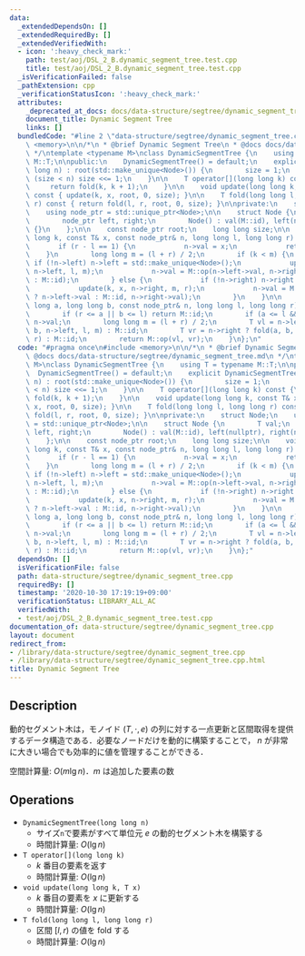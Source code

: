 ```yaml
---
data:
  _extendedDependsOn: []
  _extendedRequiredBy: []
  _extendedVerifiedWith:
  - icon: ':heavy_check_mark:'
    path: test/aoj/DSL_2_B.dynamic_segment_tree.test.cpp
    title: test/aoj/DSL_2_B.dynamic_segment_tree.test.cpp
  _isVerificationFailed: false
  _pathExtension: cpp
  _verificationStatusIcon: ':heavy_check_mark:'
  attributes:
    _deprecated_at_docs: docs/data-structure/segtree/dynamic_segment_tree.md
    document_title: Dynamic Segment Tree
    links: []
  bundledCode: "#line 2 \"data-structure/segtree/dynamic_segment_tree.cpp\"\n#include\
    \ <memory>\n\n/*\n * @brief Dynamic Segment Tree\n * @docs docs/data-structure/segtree/dynamic_segment_tree.md\n\
    \ */\ntemplate <typename M>\nclass DynamicSegmentTree {\n    using T = typename\
    \ M::T;\n\npublic:\n    DynamicSegmentTree() = default;\n    explicit DynamicSegmentTree(long\
    \ long n) : root(std::make_unique<Node>()) {\n        size = 1;\n        while\
    \ (size < n) size <<= 1;\n    }\n\n    T operator[](long long k) const {\n   \
    \     return fold(k, k + 1);\n    }\n\n    void update(long long k, const T& x)\
    \ const { update(k, x, root, 0, size); }\n\n    T fold(long long l, long long\
    \ r) const { return fold(l, r, root, 0, size); }\n\nprivate:\n    struct Node;\n\
    \    using node_ptr = std::unique_ptr<Node>;\n\n    struct Node {\n        T val;\n\
    \        node_ptr left, right;\n        Node() : val(M::id), left(nullptr), right(nullptr)\
    \ {}\n    };\n\n    const node_ptr root;\n    long long size;\n\n    void update(long\
    \ long k, const T& x, const node_ptr& n, long long l, long long r) const {\n \
    \       if (r - l == 1) {\n            n->val = x;\n            return;\n    \
    \    }\n        long long m = (l + r) / 2;\n        if (k < m) {\n           \
    \ if (!n->left) n->left = std::make_unique<Node>();\n            update(k, x,\
    \ n->left, l, m);\n            n->val = M::op(n->left->val, n->right ? n->right->val\
    \ : M::id);\n        } else {\n            if (!n->right) n->right = std::make_unique<Node>();\n\
    \            update(k, x, n->right, m, r);\n            n->val = M::op(n->left\
    \ ? n->left->val : M::id, n->right->val);\n        }\n    }\n\n    T fold(long\
    \ long a, long long b, const node_ptr& n, long long l, long long r) const {\n\
    \        if (r <= a || b <= l) return M::id;\n        if (a <= l && r <= b) return\
    \ n->val;\n        long long m = (l + r) / 2;\n        T vl = n->left ? fold(a,\
    \ b, n->left, l, m) : M::id;\n        T vr = n->right ? fold(a, b, n->right, m,\
    \ r) : M::id;\n        return M::op(vl, vr);\n    }\n};\n"
  code: "#pragma once\n#include <memory>\n\n/*\n * @brief Dynamic Segment Tree\n *\
    \ @docs docs/data-structure/segtree/dynamic_segment_tree.md\n */\ntemplate <typename\
    \ M>\nclass DynamicSegmentTree {\n    using T = typename M::T;\n\npublic:\n  \
    \  DynamicSegmentTree() = default;\n    explicit DynamicSegmentTree(long long\
    \ n) : root(std::make_unique<Node>()) {\n        size = 1;\n        while (size\
    \ < n) size <<= 1;\n    }\n\n    T operator[](long long k) const {\n        return\
    \ fold(k, k + 1);\n    }\n\n    void update(long long k, const T& x) const { update(k,\
    \ x, root, 0, size); }\n\n    T fold(long long l, long long r) const { return\
    \ fold(l, r, root, 0, size); }\n\nprivate:\n    struct Node;\n    using node_ptr\
    \ = std::unique_ptr<Node>;\n\n    struct Node {\n        T val;\n        node_ptr\
    \ left, right;\n        Node() : val(M::id), left(nullptr), right(nullptr) {}\n\
    \    };\n\n    const node_ptr root;\n    long long size;\n\n    void update(long\
    \ long k, const T& x, const node_ptr& n, long long l, long long r) const {\n \
    \       if (r - l == 1) {\n            n->val = x;\n            return;\n    \
    \    }\n        long long m = (l + r) / 2;\n        if (k < m) {\n           \
    \ if (!n->left) n->left = std::make_unique<Node>();\n            update(k, x,\
    \ n->left, l, m);\n            n->val = M::op(n->left->val, n->right ? n->right->val\
    \ : M::id);\n        } else {\n            if (!n->right) n->right = std::make_unique<Node>();\n\
    \            update(k, x, n->right, m, r);\n            n->val = M::op(n->left\
    \ ? n->left->val : M::id, n->right->val);\n        }\n    }\n\n    T fold(long\
    \ long a, long long b, const node_ptr& n, long long l, long long r) const {\n\
    \        if (r <= a || b <= l) return M::id;\n        if (a <= l && r <= b) return\
    \ n->val;\n        long long m = (l + r) / 2;\n        T vl = n->left ? fold(a,\
    \ b, n->left, l, m) : M::id;\n        T vr = n->right ? fold(a, b, n->right, m,\
    \ r) : M::id;\n        return M::op(vl, vr);\n    }\n};"
  dependsOn: []
  isVerificationFile: false
  path: data-structure/segtree/dynamic_segment_tree.cpp
  requiredBy: []
  timestamp: '2020-10-30 17:19:19+09:00'
  verificationStatus: LIBRARY_ALL_AC
  verifiedWith:
  - test/aoj/DSL_2_B.dynamic_segment_tree.test.cpp
documentation_of: data-structure/segtree/dynamic_segment_tree.cpp
layout: document
redirect_from:
- /library/data-structure/segtree/dynamic_segment_tree.cpp
- /library/data-structure/segtree/dynamic_segment_tree.cpp.html
title: Dynamic Segment Tree
---
```

## Description

動的セグメント木は，モノイド $(T, \cdot, e)$ の列に対する一点更新と区間取得を提供するデータ構造である．必要なノードだけを動的に構築することで， $n$ が非常に大きい場合でも効率的に値を管理することができる．

空間計算量: $O(m\lg n)$．$m$ は追加した要素の数

## Operations

- `DynamicSegmentTree(long long n)`
    - サイズ`n`で要素がすべて単位元 $e$ の動的セグメント木を構築する
    - 時間計算量: $O(\lg n)$
- `T operator[](long long k)`
    - $k$ 番目の要素を返す
    - 時間計算量: $O(\lg n)$
- `void update(long long k, T x)`
    - $k$ 番目の要素を $x$ に更新する
    - 時間計算量: $O(\lg n)$
- `T fold(long long l, long long r)`
    - 区間 $[l, r)$ の値を fold する
    - 時間計算量: $O(\lg n)$